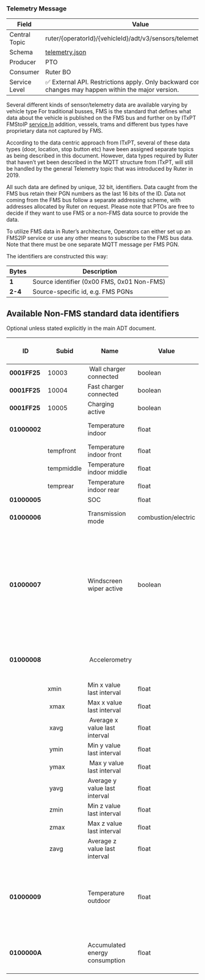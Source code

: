 ### Telemetry Message
| Field         | Value                                                                                                     |
|---------------|-----------------------------------------------------------------------------------------------------------|
| Central Topic | ruter/{operatorId}/{vehicleId}/adt/v3/sensors/telemetry/{sensorId}                                        |
| Schema        | [ telemetry.json ](json-schemas/sensors/telemetry/telemetry.json)                                         |
| Producer      | PTO                                                                                                       |
| Consumer      | Ruter BO                                                                                                  |
| Service Level | ✅ External API. Restrictions apply. Only backward compatible changes may happen within the major version. | 


Several different kinds of sensor/telemetry data are available varying by vehicle type For traditional busses, FMS is the standard that defines what data about the vehicle is published on the FMS bus and further on by ITxPT FMStoIP [service.In](http://service.In "http://service.In") addition, vessels, trams and different bus types have proprietary data not captured by FMS.

According to the data centric approach from ITxPT, several of these data types (door, location, stop button etc) have been assigned separate topics as being described in this document. However, data types required by Ruter that haven’t yet been described in the MQTT structure from ITxPT, will still be handled by the general Telemetry topic that was introduced by Ruter in 2019.

All such data are defined by unique, 32 bit, identifiers. Data caught from the FMS bus retain their PGN numbers as the last 16 bits of the ID. Data not coming from the FMS bus follow a separate addressing scheme, with addresses allocated by Ruter on request. Please note that PTOs are free to decide if they want to use FMS or a non-FMS data source to provide the data.

To utilize FMS data in Ruter’s architecture, Operators can either set up an FMS2IP service or use any other means to subscribe to the FMS bus data. Note that there must be one separate MQTT message per FMS PGN.

The identifiers are constructed this way:


|Bytes | Description |
| --- | --- |
**1** | Source identifier (0x00 FMS, 0x01 Non-FMS)
**2-4** | Source-specific id, e.g. FMS PGNs

## Available Non-FMS standard data identifiers
Optional unless stated explicitly in the main ADT document.

ID | Subid | Name | Value | Recommended refresh interval | Remarks
--- | --- | --- | --- | --- | ---
**0001FF25** | 10003 | Wall charger connected | boolean | onChange | 
**0001FF25** | 10004 | Fast charger connected | boolean | onChange | 
**0001FF25** | 10005 | Charging active | boolean | onChange | 
**01000002** | | Temperature indoor | float | 6/min | * Unit Celcius <br>* Resolution <= 1 C
| | tempfront | Temperature indoor front | float | | |
| | tempmiddle | Temperature indoor middle | float | | |
| | temprear | Temperature indoor rear | float | | |
**01000005** | | SOC | float | 1/min | 
**01000006** | | Transmission mode | combustion/electric | onChange | Intended for hybrid vehicles
**01000007** | | Windscreen wiper active | boolean | onChange | Taken to represent a measurement of the ground truth binary rainfall state, given that it is a better predictor of the binary rainfall state than radar- or gauge-based measurements
**01000008** | | Accelerometry | | 6/min | * Bandwidth >= 100 hz <br>* Unit: g <br>* Resolution <= 0.01 g
| | xmin | Min x value last interval | float | | |
| | xmax | Max x value last interval | float | | |
| | xavg | Average x value last interval | float | | |
| | ymin | Min y value last interval | float | | |
| | ymax | Max y value last interval | float | | |
| | yavg | Average y value last interval | float | | |
| | zmin | Min z value last interval | float | | |
| | zmax | Max z value last interval | float | | |
| | zavg | Average z value last interval | float | | |
**01000009** | | Temperature outdoor | float | 1/min |* Unit: Celcius <br>* Resolution <= 1 C <br>* Measured at front of vehicle as near as possible to the ground
**0100000A** | | Accumulated energy consumption | float | 1/min | * Energy consumed <br>* Including HVAC <br>* Unit: kWh
